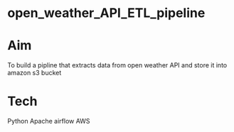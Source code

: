 # open_weather_API_ETL_pipeline
# Aim
To build a pipline that extracts data from open weather API and store it into amazon s3 bucket
# Tech
Python
Apache airflow
AWS
